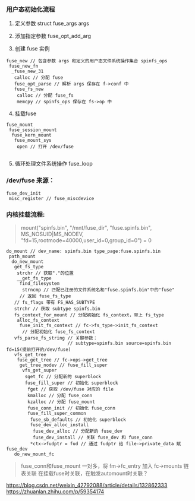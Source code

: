 
### 用户态初始化流程
1. 定义参数
struct fuse_args args

2. 添加指定参数
fuse_opt_add_arg

3. 创建 fuse 实例
```
fuse_new // 包含参数 args 和定义的用户态文件系统操作集合 spinfs_ops
 fuse_new_fn
  _fuse_new_31
   calloc // 分配 fuse
   fuse_opt_parse // 解析 args 保存在 f->conf 中
   fuse_fs_new
    calloc // 分配 fuse_fs
	memcpy // spinfs_ops 保存在 fs->op 中
```

4. 挂载fuse
```
fuse_mount
 fuse_session_mount
  fuse_kern_mount
   fuse_mount_sys
    open // 打开 /dev/fuse
	
```


5. 循环处理文件系统操作
fuse_loop



### /dev/fuse 来源：
```
fuse_dev_init
 misc_register // fuse_miscdevice
```

### 内核挂载流程:

> mount("spinfs.bin", "/mnt/fuse_dir", "fuse.spinfs.bin", MS_NOSUID|MS_NODEV, "fd=15,rootmode=40000,user_id=0,group_id=0") = 0

```
do_mount // dev_name: spinfs.bin type_page:fuse.spinfs.bin
 path_mount
  do_new_mount
   get_fs_type
    strchr // 获取"."的位置
	__get_fs_type
	 find_filesystem
	  strncmp // 匹配已注册的文件系统名和"fuse.spinfs.bin"中的"fuse"
	 // 返回 fuse_fs_type
   // fs_flags 带有 FS_HAS_SUBTYPE
   strchr // 获取 subtype spinfs.bin
   fs_context_for_mount // 分配初始化 fs_context，带上 fs_type
    alloc_fs_context
	 fuse_init_fs_context // fc->fs_type->init_fs_context
	  // 分配初始化 fuse_fs_context
   vfs_parse_fs_string // 关键参数：
					   // subtype=spinfs.bin source=spinfs.bin fd=15(提前打开的/dev/fuse)
   vfs_get_tree
    fuse_get_tree // fc->ops->get_tree
	 get_tree_nodev // fuse_fill_super
	  vfs_get_super
	   sget_fc // 分配新的 superblock
	   fuse_fill_super // 初始化 superblock
	    fget // 获取 /dev/fuse 对应的 file
		kmalloc // 分配 fuse_conn
		kzalloc // 分配 fuse_mount
		fuse_conn_init // 初始化 fuse_conn
		fuse_fill_super_common
		 fuse_sb_defaults // 初始化 superblock
		 fuse_dev_alloc_install
		  fuse_dev_alloc // 分配新的 fuse_dev
		  fuse_dev_install // 关联 fuse_dev 和 fuse_conn
		 *ctx->fudptr = fud // 通过 fudptr 给 file->private_data 赋 fuse_dev
   do_new_mount_fc
```

> fuse_conn和fuse_mount
> 一对多，将 fm->fc_entry 加入 fc->mounts 链表关联
> 在挂载fuse时关联，在触发automount时关联？






https://blog.csdn.net/weixin_42792088/article/details/132862333
https://zhuanlan.zhihu.com/p/59354174
